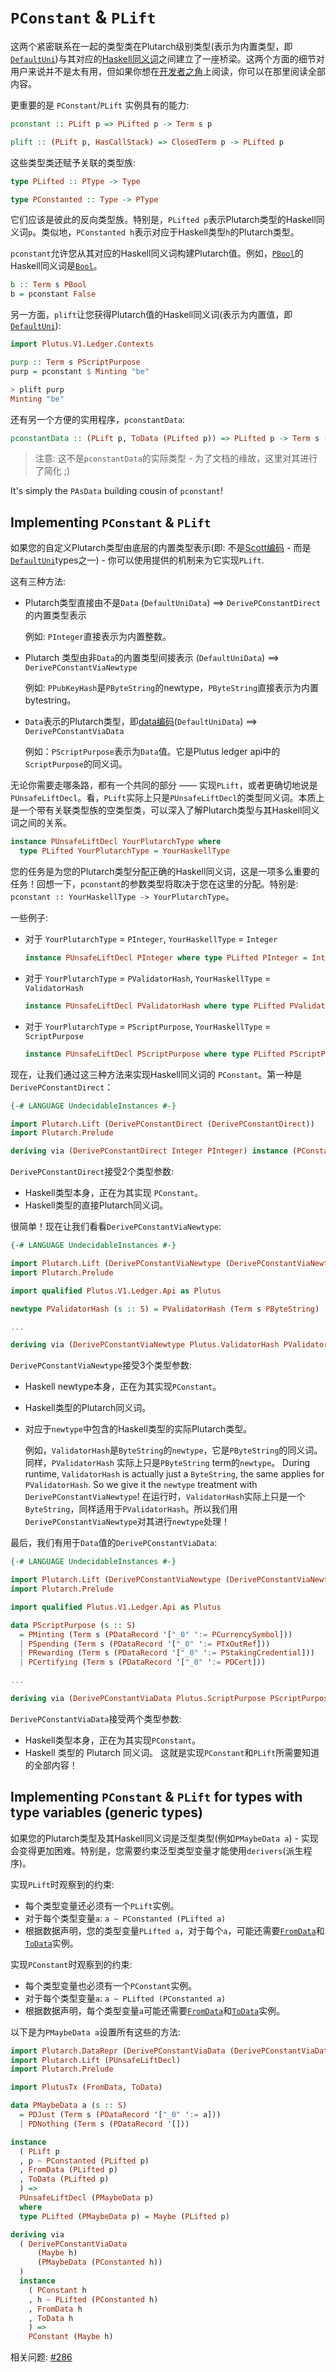# `PConstant` & `PLift`

这两个紧密联系在一起的类型类在Plutarch级别类型(表示为内置类型，即[`DefaultUni`](https://playground.plutus.iohkdev.io/doc/haddock/plutus-core/html/PlutusCore.html#t:DefaultUni))与其对应的[Haskell同义词](./../Concepts/Haskell%20Synonym.md)之间建立了一座桥梁。这两个方面的细节对用户来说并不是太有用，但如果你想在[开发者之角](../DEVGUIDE.md#pconstant和plift)上阅读，你可以在那里阅读全部内容。

更重要的是 `PConstant`/`PLift` 实例具有的能力:

```hs
pconstant :: PLift p => PLifted p -> Term s p

plift :: (PLift p, HasCallStack) => ClosedTerm p -> PLifted p
```

这些类型类还赋予关联的类型族:

```hs
type PLifted :: PType -> Type

type PConstanted :: Type -> PType
```

它们应该是彼此的反向类型族。特别是，`PLifted p`表示Plutarch类型的Haskell同义词`p`。类似地，`PConstanted h`表示对应于Haskell类型`h`的Plutarch类型。

`pconstant`允许您从其对应的Haskell同义词构建Plutarch值。例如，[`PBool`](./../Types/PBool.md)的Haskell同义词是[`Bool`](https://hackage.haskell.org/package/base-4.16.0.0/docs/Data-Bool.html#t:Bool)。

```hs
b :: Term s PBool
b = pconstant False
```

另一方面，`plift`让您获得Plutarch值的Haskell同义词(表示为内置值，即[`DefaultUni`](https://playground.plutus.iohkdev.io/doc/haddock/plutus-core/html/PlutusCore.html#t:DefaultUni)):

```hs
import Plutus.V1.Ledger.Contexts

purp :: Term s PScriptPurpose
purp = pconstant $ Minting "be"

> plift purp
Minting "be"
```

还有另一个方便的实用程序，`pconstantData`:

```hs
pconstantData :: (PLift p, ToData (PLifted p)) => PLifted p -> Term s (PAsData p)
```

> 注意: 这不是`pconstantData`的实际类型 - 为了文档的缘故，这里对其进行了简化 ;)

It's simply the `PAsData` building cousin of `pconstant`!

## Implementing `PConstant` & `PLift`

如果您的自定义Plutarch类型由底层的内置类型表示(即: 不是[Scott编码](./../Concepts/Data%20and%20Scott%20encoding.md#scott-encoding) - 而是[`DefaultUni`](https://playground.plutus.iohkdev.io/doc/haddock/plutus-core/html/PlutusCore.html#t:DefaultUni)types之一) - 你可以使用提供的机制来为它实现`PLift`.

这有三种方法:

- Plutarch类型直接由不是`Data` (`DefaultUniData`) ==> `DerivePConstantDirect`的内置类型表示

  例如: `PInteger`直接表示为内置整数。
- Plutarch 类型由非`Data`的内置类型间接表示 (`DefaultUniData`) ==> `DerivePConstantViaNewtype`

  例如: `PPubKeyHash`是`PByteString`的newtype，`PByteString`直接表示为内置bytestring。
- `Data`表示的Plutarch类型，即[data编码](./../Concepts/Data%20and%20Scott%20encoding.md#data-encoding)(`DefaultUniData`) ==> `DerivePConstantViaData`

  例如：`PScriptPurpose`表示为`Data`值。它是Plutus ledger api中的`ScriptPurpose`的同义词。

无论你需要走哪条路，都有一个共同的部分 —— 实现`PLift`，或者更确切地说是`PUnsafeLiftDecl`。看，`PLift`实际上只是`PUnsafeLiftDecl`的类型同义词。本质上是一个带有关联类型族的空类型类，可以深入了解Plutarch类型与其Haskell同义词之间的关系。

```hs
instance PUnsafeLiftDecl YourPlutarchType where
  type PLifted YourPlutarchType = YourHaskellType
```

您的任务是为您的Plutarch类型分配正确的Haskell同义词，这是一项多么重要的任务！回想一下，`pconstant`的参数类型将取决于您在这里的分配。特别是: `pconstant :: YourHaskellType -> YourPlutarchType`。

一些例子:

- 对于 `YourPlutarchType` = `PInteger`, `YourHaskellType` = `Integer`

  ```hs
  instance PUnsafeLiftDecl PInteger where type PLifted PInteger = Integer
  ```
- 对于 `YourPlutarchType` = `PValidatorHash`, `YourHaskellType` = `ValidatorHash`

  ```hs
  instance PUnsafeLiftDecl PValidatorHash where type PLifted PValidatorHash = Plutus.ValidatorHash
  ```
- 对于 `YourPlutarchType` = `PScriptPurpose`, `YourHaskellType` = `ScriptPurpose`

  ```hs
  instance PUnsafeLiftDecl PScriptPurpose where type PLifted PScriptPurpose = Plutus.ScriptPurpose
  ```

现在，让我们通过这三种方法来实现Haskell同义词的 `PConstant`。第一种是`DerivePConstantDirect`：

```hs
{-# LANGUAGE UndecidableInstances #-}

import Plutarch.Lift (DerivePConstantDirect (DerivePConstantDirect))
import Plutarch.Prelude

deriving via (DerivePConstantDirect Integer PInteger) instance (PConstant Integer)
```

`DerivePConstantDirect`接受2个类型参数:

- Haskell类型本身，正在为其实现 `PConstant`。
- Haskell类型的直接Plutarch同义词。

很简单！现在让我们看看`DerivePConstantViaNewtype`:

```hs
{-# LANGUAGE UndecidableInstances #-}

import Plutarch.Lift (DerivePConstantViaNewtype (DerivePConstantViaNewtype))
import Plutarch.Prelude

import qualified Plutus.V1.Ledger.Api as Plutus

newtype PValidatorHash (s :: S) = PValidatorHash (Term s PByteString)

...

deriving via (DerivePConstantViaNewtype Plutus.ValidatorHash PValidatorHash PByteString) instance (PConstant Plutus.ValidatorHash)
```

`DerivePConstantViaNewtype`接受3个类型参数:

- Haskell newtype本身，正在为其实现`PConstant`。
- Haskell类型的Plutarch同义词。
- 对应于`newtype`中包含的Haskell类型的实际Plutarch类型。

  例如，`ValidatorHash`是`ByteString`的`newtype`，它是`PByteString`的同义词。同样，`PValidatorHash` 实际上只是`PByteString` term的`newtype`。
  During runtime, `ValidatorHash` is actually just a `ByteString`, the same applies for `PValidatorHash`. So we give it the `newtype` treatment with `DerivePConstantViaNewtype`!
  在运行时，`ValidatorHash`实际上只是一个`ByteString`，同样适用于`PValidatorHash`。所以我们用`DerivePConstantViaNewtype`对其进行`newtype`处理！

最后，我们有用于`Data`值的`DerivePConstantViaData`:

```hs
{-# LANGUAGE UndecidableInstances #-}

import Plutarch.Lift (DerivePConstantViaNewtype (DerivePConstantViaNewtype))
import Plutarch.Prelude

import qualified Plutus.V1.Ledger.Api as Plutus

data PScriptPurpose (s :: S)
  = PMinting (Term s (PDataRecord '["_0" ':= PCurrencySymbol]))
  | PSpending (Term s (PDataRecord '["_0" ':= PTxOutRef]))
  | PRewarding (Term s (PDataRecord '["_0" ':= PStakingCredential]))
  | PCertifying (Term s (PDataRecord '["_0" ':= PDCert]))

...

deriving via (DerivePConstantViaData Plutus.ScriptPurpose PScriptPurpose) instance (PConstant Plutus.ScriptPurpose)
```

`DerivePConstantViaData`接受两个类型参数:

- Haskell类型本身，正在为其实现`PConstant`。
- Haskell 类型的 Plutarch 同义词。
  这就是实现`PConstant`和`PLift`所需要知道的全部内容！

## Implementing `PConstant` & `PLift` for types with type variables (generic types)

如果您的Plutarch类型及其Haskell同义词是泛型类型(例如`PMaybeData a`) - 实现会变得更加困难。特别是，您需要约束泛型类型变量才能使用`derivers`(派生程序)。

实现`PLift`时观察到的约束:

- 每个类型变量还必须有一个`PLift`实例。
- 对于每个类型变量`a`: `a ~ PConstanted (PLifted a)`
- 根据数据声明，您的类型变量`PLifted a`，对于每个`a`，可能还需要[`FromData`](https://playground.plutus.iohkdev.io/doc/haddock/plutus-tx/html/PlutusTx.html#t:FromData)和[`ToData`](https://playground.plutus.iohkdev.io/doc/haddock/plutus-tx/html/PlutusTx.html#t:ToData)实例。

实现`PConstant`时观察到的约束:

- 每个类型变量也必须有一个`PConstant`实例。
- 对于每个类型变量`a`: `a ~ PLifted (PConstanted a)`
- 根据数据声明，每个类型变量`a`可能还需要[`FromData`](https://playground.plutus.iohkdev.io/doc/haddock/plutus-tx/html/PlutusTx.html#t:FromData)和[`ToData`](https://playground.plutus.iohkdev.io/doc/haddock/plutus-tx/html/PlutusTx.html#t:ToData)实例。

以下是为`PMaybeData a`设置所有这些的方法:

```hs
import Plutarch.DataRepr (DerivePConstantViaData (DerivePConstantViaData))
import Plutarch.Lift (PUnsafeLiftDecl)
import Plutarch.Prelude

import PlutusTx (FromData, ToData)

data PMaybeData a (s :: S)
  = PDJust (Term s (PDataRecord '["_0" ':= a]))
  | PDNothing (Term s (PDataRecord '[]))

instance
  ( PLift p
  , p ~ PConstanted (PLifted p)
  , FromData (PLifted p)
  , ToData (PLifted p)
  ) =>
  PUnsafeLiftDecl (PMaybeData p)
  where
  type PLifted (PMaybeData p) = Maybe (PLifted p)

deriving via
  ( DerivePConstantViaData
      (Maybe h)
      (PMaybeData (PConstanted h))
  )
  instance
    ( PConstant h
    , h ~ PLifted (PConstanted h)
    , FromData h
    , ToData h
    ) =>
    PConstant (Maybe h)
```

相关问题: [#286](https://github.com/Plutonomicon/plutarch/issues/286)
